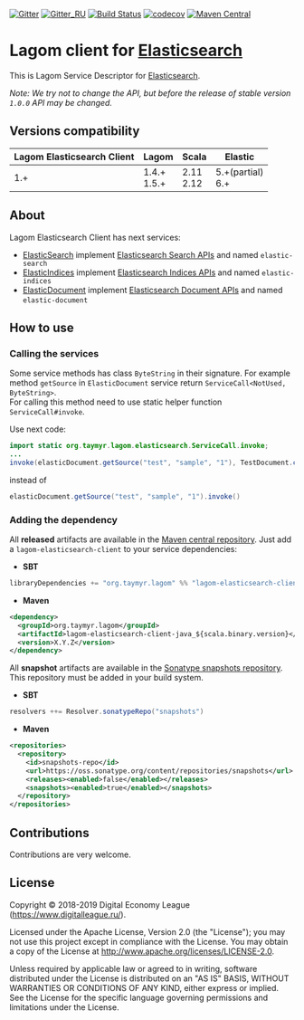 [![Gitter](https://img.shields.io/badge/chat-gitter-purple.svg)](https://gitter.im/taymyr/taymyr)
[![Gitter_RU](https://img.shields.io/badge/chat-russian%20channel-purple.svg)](https://gitter.im/taymyr/taymyr_ru)
[![Build Status](https://travis-ci.org/taymyr/lagom-elasticsearch-client.svg?branch=master)](https://travis-ci.org/taymyr/lagom-elasticsearch-client)
[![codecov](https://codecov.io/gh/taymyr/lagom-elasticsearch-client/branch/master/graph/badge.svg)](https://codecov.io/gh/taymyr/lagom-elasticsearch-client)
[![Maven Central](https://img.shields.io/maven-central/v/org.taymyr.lagom/lagom-elasticsearch-client_2.12.svg)](https://search.maven.org/search?q=a:lagom-elasticsearch-client-java_2.12%20AND%20g:org.taymyr.lagom)

# Lagom client for [Elasticsearch](https://www.elastic.co/products/elasticsearch)

This is Lagom Service Descriptor for [Elasticsearch](https://www.elastic.co/products/elasticsearch).

_Note: We try not to change the API, but before the release of stable version `1.0.0` API may be changed._

## Versions compatibility

| Lagom Elasticsearch Client | Lagom           | Scala          | Elastic                 |
|----------------------------|-----------------|----------------|-------------------------|
| 1.+                        | 1.4.+ <br> 1.5.+| 2.11 <br> 2.12 | 5.+(partial) <br> 6.+  |

## About

Lagom Elasticsearch Client has next services:

* [ElasticSearch](java/src/main/kotlin/org/taymyr/lagom/elasticsearch/search/ElasticSearch.kt) implement 
[Elasticsearch Search APIs](https://www.elastic.co/guide/en/elasticsearch/reference/current/search.html) and named `elastic-search`
* [ElasticIndices](java/src/main/kotlin/org/taymyr/lagom/elasticsearch/indices/ElasticIndices.kt) implement 
  [Elasticsearch Indices APIs](https://www.elastic.co/guide/en/elasticsearch/reference/current/indices.html) and named `elastic-indices`
* [ElasticDocument](java/src/main/kotlin/org/taymyr/lagom/elasticsearch/document/ElasticDocument.kt) implement 
  [Elasticsearch Document APIs](https://www.elastic.co/guide/en/elasticsearch/reference/current/docs.html) and named `elastic-document`

## How to use

### Calling the services

Some service methods has class `ByteString` in their signature. 
For example method `getSource` in `ElasticDocument` service return `ServiceCall<NotUsed, ByteString>`.  
For calling this method need to use static helper function `ServiceCall#invoke`.

Use next code:

```java
import static org.taymyr.lagom.elasticsearch.ServiceCall.invoke;
...
invoke(elasticDocument.getSource("test", "sample", "1"), TestDocument.class)
```
instead of

```java
elasticDocument.getSource("test", "sample", "1").invoke()
```

### Adding the dependency

All **released** artifacts are available in the [Maven central repository](https://search.maven.org/search?q=a:lagom-elasticsearch-client-java_2.12%20AND%20g:org.taymyr.lagom).
Just add a `lagom-elasticsearch-client` to your service dependencies:

* **SBT**

```scala
libraryDependencies += "org.taymyr.lagom" %% "lagom-elasticsearch-client-java" % "X.Y.Z"
```

* **Maven**

```xml
<dependency>
  <groupId>org.taymyr.lagom</groupId>
  <artifactId>lagom-elasticsearch-client-java_${scala.binary.version}</artifactId>
  <version>X.Y.Z</version>
</dependency>
```

All **snapshot** artifacts are available in the [Sonatype snapshots repository](https://oss.sonatype.org/content/repositories/snapshots/org/taymyr/lagom).
This repository must be added in your build system. 

* **SBT**

```scala
resolvers ++= Resolver.sonatypeRepo("snapshots")
```

* **Maven**
```xml
<repositories>
  <repository>
    <id>snapshots-repo</id>
    <url>https://oss.sonatype.org/content/repositories/snapshots</url>
    <releases><enabled>false</enabled></releases>
    <snapshots><enabled>true</enabled></snapshots>
  </repository>
</repositories>
``` 

## Contributions

Contributions are very welcome.

## License

Copyright © 2018-2019 Digital Economy League (https://www.digitalleague.ru/).

Licensed under the Apache License, Version 2.0 (the "License"); you may not use this project except in compliance with the License. You may obtain a copy of the License at http://www.apache.org/licenses/LICENSE-2.0.

Unless required by applicable law or agreed to in writing, software distributed under the License is distributed on an "AS IS" BASIS, WITHOUT WARRANTIES OR CONDITIONS OF ANY KIND, either express or implied. See the License for the specific language governing permissions and limitations under the License.

